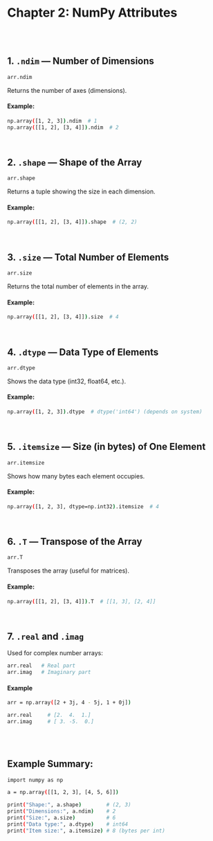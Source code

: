 # 
# Chapter 2: NumPy Attributes

<br>


<br>



## 1. `.ndim` — Number of Dimensions
```bash
arr.ndim
```
Returns the number of axes (dimensions).

#### Example:
```bash
np.array([1, 2, 3]).ndim  # 1
np.array([[1, 2], [3, 4]]).ndim  # 2
```
<br>


## 2. `.shape` — Shape of the Array
```bash
arr.shape
```
Returns a tuple showing the size in each dimension.

#### Example:
```bash
np.array([[1, 2], [3, 4]]).shape  # (2, 2)
```
<br>



## 3. `.size` — Total Number of Elements
```bash
arr.size
```
Returns the total number of elements in the array.

#### Example:
```bash
np.array([[1, 2], [3, 4]]).size  # 4
```

<br>



## 4. `.dtype` — Data Type of Elements
```bash
arr.dtype
```
Shows the data type (int32, float64, etc.).

#### Example:
```bash
np.array([1, 2, 3]).dtype  # dtype('int64') (depends on system)
```
<br>



## 5. `.itemsize` — Size (in bytes) of One Element
```bash
arr.itemsize
```
Shows how many bytes each element occupies.

#### Example:

```bash
np.array([1, 2, 3], dtype=np.int32).itemsize  # 4
```
<br>



## 6. `.T` — Transpose of the Array
```bash
arr.T
```
Transposes the array (useful for matrices).

#### Example:
```bash
np.array([[1, 2], [3, 4]]).T  # [[1, 3], [2, 4]]
```
<br>



## 7. `.real` and `.imag`
Used for complex number arrays:
```bash
arr.real   # Real part
arr.imag   # Imaginary part
```
#### Example
```bash
arr = np.array([2 + 3j, 4 - 5j, 1 + 0j])

arr.real     # [2.  4.  1.]
arr.imag     # [ 3. -5.  0.]
```
<br>

<br>

## Example Summary:
```bash
import numpy as np

a = np.array([[1, 2, 3], [4, 5, 6]])

print("Shape:", a.shape)        # (2, 3)
print("Dimensions:", a.ndim)    # 2
print("Size:", a.size)          # 6
print("Data type:", a.dtype)    # int64
print("Item size:", a.itemsize) # 8 (bytes per int)
```

